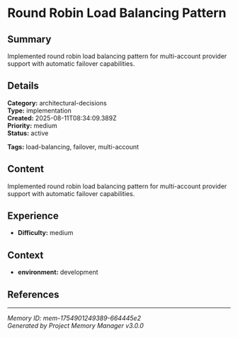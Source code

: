 # Round Robin Load Balancing Pattern

## Summary
Implemented round robin load balancing pattern for multi-account provider support with automatic failover capabilities.

## Details
**Category:** architectural-decisions  
**Type:** implementation  
**Created:** 2025-08-11T08:34:09.389Z  
**Priority:** medium  
**Status:** active

**Tags:** load-balancing, failover, multi-account

## Content
Implemented round robin load balancing pattern for multi-account provider support with automatic failover capabilities.





## Experience
- **Difficulty:** medium





## Context
- **environment:** development

## References






---
*Memory ID: mem-1754901249389-664445e2*  
*Generated by Project Memory Manager v3.0.0*
